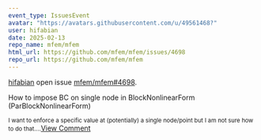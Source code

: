 ```yaml
---
event_type: IssuesEvent
avatar: "https://avatars.githubusercontent.com/u/49561468?"
user: hifabian
date: 2025-02-13
repo_name: mfem/mfem
html_url: https://github.com/mfem/mfem/issues/4698
repo_url: https://github.com/mfem/mfem
---
```


<a href='https://github.com/hifabian' target='_blank'>hifabian</a> open issue <a href='https://github.com/mfem/mfem/issues/4698' target='_blank'>mfem/mfem#4698</a>.

<p>How to impose BC on single node in BlockNonlinearForm (ParBlockNonlinearForm)</p><small>I want to enforce a specific value at (potentially) a single node/point but I am not sure how to do that....</small><a href='https://github.com/mfem/mfem/issues/4698' target='_blank'>View Comment</a>